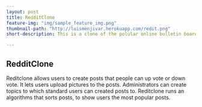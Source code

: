 ```yaml
---
layout: post
title: RedditClone
feature-img: "img/sample_feature_img.png"
thumbnail-path: "http://luismenjivar.herokuapp.com/redit.png"
short-description: This is a clone of the polular online bulletin board Redddit

---
```


## RedditClone

Reditclone allows users to create posts that people can up vote or down vote. It lets users upload pictures to the posts.  Administrators can create topics to which standard users can created posts to. Reditclone runs an algorithms that sorts posts, to show users the most popular posts.  